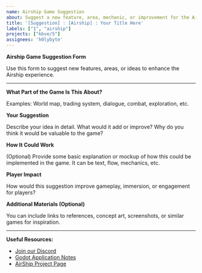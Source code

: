```yaml
---
name: Airship Game Suggestion
about: Suggest a new feature, area, mechanic, or improvement for the Airship game.
title: '[Suggestion] : [Airship] : Your Title Here'
labels: ["1", "airship"]
projects: ["kbve/5"]
assignees: 'h0lybyte'
---
```


**Airship Game Suggestion Form**

Use this form to suggest new features, areas, or ideas to enhance the Airship experience.

---

**What Part of the Game Is This About?**

Examples: World map, trading system, dialogue, combat, exploration, etc.

**Your Suggestion**

Describe your idea in detail. What would it add or improve? Why do you think it would be valuable to the game?

**How It Could Work**

(Optional) Provide some basic explanation or mockup of how this could be implemented in the game. It can be text, flow, mechanics, etc.

**Player Impact**

How would this suggestion improve gameplay, immersion, or engagement for players?

**Additional Materials (Optional)**

You can include links to references, concept art, screenshots, or similar games for inspiration.

---

**Useful Resources:**

- [Join our Discord](https://kbve.com/discord/)
- [Godot Application Notes](https://kbve.com/application/godot/)
- [AirShip Project Page](https://kbve.com/project/airship/)
